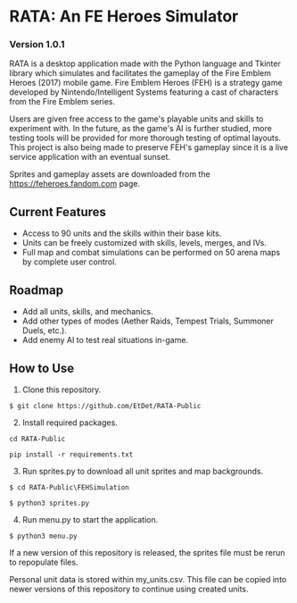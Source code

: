 # RATA: An FE Heroes Simulator</h1>
### Version 1.0.1

RATA is a desktop application made with the Python language and Tkinter library which simulates and facilitates 
the gameplay of the Fire Emblem Heroes (2017) mobile game. Fire Emblem Heroes (FEH) is a strategy game developed
by Nintendo/Intelligent Systems featuring a cast of characters from the Fire Emblem series.

Users are given free access to the game's playable units and skills to experiment with. In the future, as the 
game's AI is further studied, more testing tools will be provided for more thorough testing of optimal layouts.
This project is also being made to preserve FEH's gameplay since it is a live service application with an eventual
sunset.

Sprites and gameplay assets are downloaded from the https://feheroes.fandom.com page.

<h2>Current Features</h2>
<ul>
  <li>Access to 90 units and the skills within their base kits.</li>
  <li>Units can be freely customized with skills, levels, merges, and IVs.</li>
  <li>Full map and combat simulations can be performed on 50 arena maps by complete user control.</li>
</ul>

<h2>Roadmap</h2>
<ul>
  <li>Add all units, skills, and mechanics.</li>
  <li>Add other types of modes (Aether Raids, Tempest Trials, Summoner Duels, etc.).</li>
  <li>Add enemy AI to test real situations in-game.</li>
</ul>

<h2>How to Use</h2>

1. Clone this repository.
   
```
$ git clone https://github.com/EtDet/RATA-Public
```

2. Install required packages.
```
cd RATA-Public
```
```
pip install -r requirements.txt
```

3. Run sprites.py to download all unit sprites and map backgrounds.
```
$ cd RATA-Public\FEHSimulation
```
```
$ python3 sprites.py
```

4. Run menu.py to start the application.
```
$ python3 menu.py
```

If a new version of this repository is released, the sprites file must be rerun to repopulate files.

Personal unit data is stored within my_units.csv. This file can be copied into newer versions of this repository to continue using created units.
